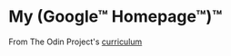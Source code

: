 # My (Google™ Homepage™)™
From The Odin Project's [curriculum](http://www.theodinproject.com/courses/web-development-101/lessons/html-css)
